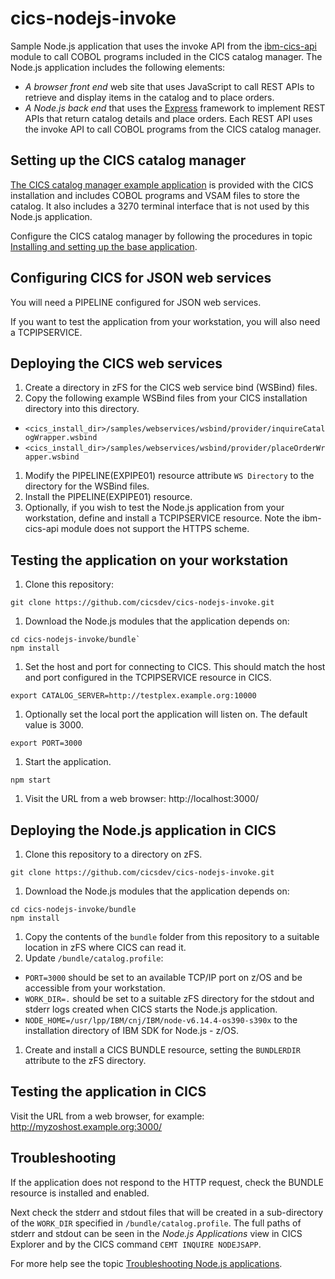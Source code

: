 # cics-nodejs-invoke
Sample Node.js application that uses the invoke API from the [ibm-cics-api](https://www.npmjs.com/package/ibm-cics-api) module to call COBOL programs included in the CICS catalog manager. The Node.js application includes the following elements:

* *A browser front end* web site that uses JavaScript to call REST APIs to retrieve and display items in the catalog and to place orders.
* *A Node.js back end* that uses the [Express](https://expressjs.com/) framework to implement REST APIs that return catalog details and place orders. Each REST API uses the invoke API to call COBOL programs from the CICS catalog manager.

## Setting up the CICS catalog manager

[The CICS catalog manager example application](https://www.ibm.com/support/knowledgecenter/en/SSGMCP_5.5.0/reference/samples/web-services/dfhxa_t100.html) is provided with the CICS installation and includes COBOL programs and VSAM files to store the catalog. It also includes a 3270 terminal interface that is not used by this Node.js application.

Configure the CICS catalog manager by following the procedures in topic [Installing and setting up the base application](https://www.ibm.com/support/knowledgecenter/en/SSGMCP_5.5.0/reference/samples/web-services/dfhxa_t230.html).

## Configuring CICS for JSON web services

You will need a PIPELINE configured for JSON web services.


If you want to test the application from your workstation, you will also need a TCPIPSERVICE.
## Deploying the CICS web services

1. Create a directory in zFS for the CICS web service bind (WSBind) files.
1. Copy the following example WSBind files from your CICS installation directory into this directory.
 * `<cics_install_dir>/samples/webservices/wsbind/provider/inquireCatalogWrapper.wsbind`
 * `<cics_install_dir>/samples/webservices/wsbind/provider/placeOrderWrapper.wsbind`
1. Modify the PIPELINE(EXPIPE01) resource attribute `WS Directory` to the directory for the WSBind files.
1. Install the PIPELINE(EXPIPE01) resource.
1. Optionally, if you wish to test the Node.js application from your workstation, define and install a TCPIPSERVICE resource. Note the ibm-cics-api module does not support the HTTPS scheme.

## Testing the application on your workstation

1. Clone this repository:
```
git clone https://github.com/cicsdev/cics-nodejs-invoke.git
```
1. Download the Node.js modules that the application depends on:
```
cd cics-nodejs-invoke/bundle`
npm install
```
1. Set the host and port for connecting to CICS. This should match the host and port configured in the TCPIPSERVICE resource in CICS.
```
export CATALOG_SERVER=http://testplex.example.org:10000
```
1. Optionally set the local port the application will listen on. The default value is 3000.
```
export PORT=3000
```
1. Start the application.
```
npm start
```
1. Visit the URL from a web browser: http://localhost:3000/

## Deploying the Node.js application in CICS

1. Clone this repository to a directory on zFS.
```
git clone https://github.com/cicsdev/cics-nodejs-invoke.git
```
1. Download the Node.js modules that the application depends on:
```
cd cics-nodejs-invoke/bundle
npm install
```
1. Copy the contents of the `bundle` folder from this repository to a suitable location in zFS where CICS can read it.
1. Update `/bundle/catalog.profile`:
 * `PORT=3000` should be set to an available TCP/IP port on z/OS and be accessible from your workstation.
 * `WORK_DIR=.` should be set to a suitable zFS directory for the stdout and stderr logs created when CICS starts the Node.js application.
 * `NODE_HOME=/usr/lpp/IBM/cnj/IBM/node-v6.14.4-os390-s390x` to the installation directory of IBM SDK for Node.js - z/OS.
1. Create and install a CICS BUNDLE resource, setting the `BUNDLERDIR` attribute to the zFS directory.

## Testing the application in CICS

Visit the URL from a web browser, for example: http://myzoshost.example.org:3000/

## Troubleshooting

If the application does not respond to the HTTP request, check the BUNDLE resource is installed and enabled.

Next check the stderr and stdout files that will be created in a sub-directory of the `WORK_DIR` specified in `/bundle/catalog.profile`. The full paths of stderr and stdout can be seen in the *Node.js Applications* view in CICS Explorer and by the CICS command `CEMT INQUIRE NODEJSAPP`.

For more help see the topic [Troubleshooting Node.js applications](https://www.ibm.com/support/knowledgecenter/en/SSGMCP_5.5.0/troubleshooting/node/node-troubleshooting.html).
